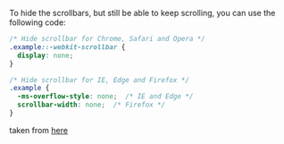 To hide the scrollbars, but still be able to keep scrolling, you can use the following code:

```css
/* Hide scrollbar for Chrome, Safari and Opera */
.example::-webkit-scrollbar {
  display: none;
}

/* Hide scrollbar for IE, Edge and Firefox */
.example {
  -ms-overflow-style: none;  /* IE and Edge */
  scrollbar-width: none;  /* Firefox */
}
```

taken from [here](https://www.w3schools.com/howto/howto_css_hide_scrollbars.asp)
